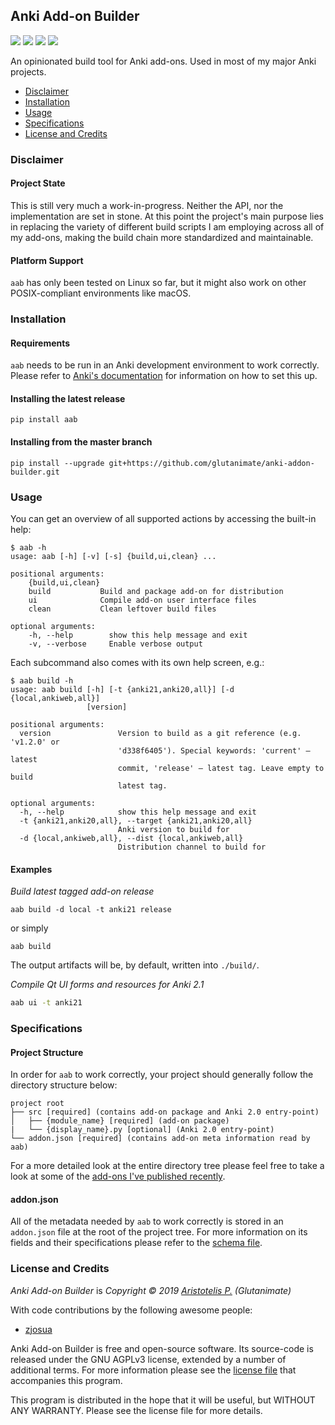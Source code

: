 ## Anki Add-on Builder

<a title="License: GNU AGPLv3" href="https://github.com/glutanimate/anki-addon-builder/blob/master/LICENSE"><img  src="https://img.shields.io/badge/license-GNU AGPLv3-green.svg"></a>
<a href="https://pypi.org/project/aab/"><img src="https://img.shields.io/pypi/v/aab.svg"></a>
<img src="https://img.shields.io/pypi/status/aab.svg">
<img src="https://img.shields.io/pypi/dd/aab.svg">


An opinionated build tool for Anki add-ons. Used in most of my major Anki projects.

- [Disclaimer](#disclaimer)
- [Installation](#installation)
- [Usage](#usage)
- [Specifications](#specifications)
- [License and Credits](#license-and-credits)

### Disclaimer

#### Project State

This is still very much a work-in-progress. Neither the API, nor the implementation are set in stone. At this point the project's main purpose lies in replacing the variety of different build scripts I am employing across all of my add-ons, making the build chain more standardized and maintainable.

#### Platform Support

`aab` has only been tested on Linux so far, but it might also work on other POSIX-compliant environments like macOS.

### Installation

#### Requirements

`aab` needs to be run in an Anki development environment to work correctly. Please refer to [Anki's documentation](https://github.com/dae/anki/blob/master/README.development) for information on how to set this up.

#### Installing the latest release

    pip install aab

#### Installing from the master branch

    pip install --upgrade git+https://github.com/glutanimate/anki-addon-builder.git

### Usage

You can get an overview of all supported actions by accessing the built-in help:

```
$ aab -h
usage: aab [-h] [-v] [-s] {build,ui,clean} ...

positional arguments:
    {build,ui,clean}
    build           Build and package add-on for distribution
    ui              Compile add-on user interface files
    clean           Clean leftover build files

optional arguments:
    -h, --help        show this help message and exit
    -v, --verbose     Enable verbose output
```

Each subcommand also comes with its own help screen, e.g.:

```
$ aab build -h
usage: aab build [-h] [-t {anki21,anki20,all}] [-d {local,ankiweb,all}]
                 [version]

positional arguments:
  version               Version to build as a git reference (e.g. 'v1.2.0' or
                        'd338f6405'). Special keywords: 'current' – latest
                        commit, 'release' – latest tag. Leave empty to build
                        latest tag.

optional arguments:
  -h, --help            show this help message and exit
  -t {anki21,anki20,all}, --target {anki21,anki20,all}
                        Anki version to build for
  -d {local,ankiweb,all}, --dist {local,ankiweb,all}
                        Distribution channel to build for
```

#### Examples

_Build latest tagged add-on release_

```
aab build -d local -t anki21 release
```

or simply

```
aab build
```

The output artifacts will be, by default, written into `./build/`.

_Compile Qt UI forms and resources for Anki 2.1_

```bash
aab ui -t anki21
```

### Specifications

#### Project Structure

In order for `aab` to work correctly, your project should generally follow the directory structure below:

```
project root
├── src [required] (contains add-on package and Anki 2.0 entry-point)
│   ├── {module_name} [required] (add-on package)
|   └── {display_name}.py [optional] (Anki 2.0 entry-point)
└── addon.json [required] (contains add-on meta information read by aab)
```

For a more detailed look at the entire directory tree please feel free to take a look at some of the [add-ons I've published recently](https://github.com/topics/anki-addon?o=desc&q=user%3Aglutanimate&s=updated).

#### addon.json

All of the metadata needed by `aab` to work correctly is stored in an `addon.json` file at the root of the project tree. For more information on its fields and their specifications please refer to the [schema file](https://github.com/glutanimate/anki-addon-builder/blob/master/aab/schema.json).

### License and Credits

*Anki Add-on Builder* is *Copyright © 2019 [Aristotelis P.](https://glutanimate.com/) (Glutanimate)*

With code contributions by the following awesome people:

- [zjosua](https://github.com/zjosua)

Anki Add-on Builder is free and open-source software. Its source-code is released under the GNU AGPLv3 license, extended by a number of additional terms. For more information please see the [license file](https://github.com/glutanimate/anki-addon-builder/blob/master/LICENSE) that accompanies this program.

This program is distributed in the hope that it will be useful, but WITHOUT ANY WARRANTY. Please see the license file for more details.
